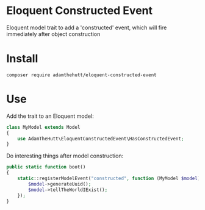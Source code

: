 # Eloquent Constructed Event
Eloquent model trait to add a 'constructed' event, which will fire immediately after object construction

# Install
```composer require adamthehutt/eloquent-constructed-event```

# Use
Add the trait to an Eloquent model:
```php
class MyModel extends Model
{
    use AdamTheHutt\EloquentConstructedEvent\HasConstructedEvent;
}
```

Do interesting things after model construction:
```php
public static function boot()
{
    static::registerModelEvent("constructed", function (MyModel $model) {
        $model->generateUuid();
        $model->tellTheWorldIExist();
    });
}
```

